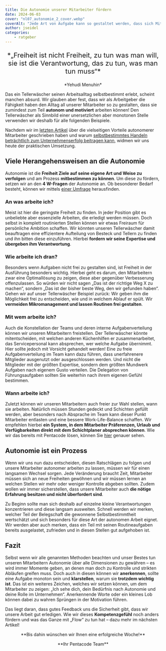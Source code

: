 ```yaml
---
title: Die Autonomie unserer Mitarbeiter fördern
date: 2024-06-03
cover: "nl07_autonomie_2_cover.webp"
coverAlt: "Jede Art von Aufgabe kann so gestaltet werden, dass sich Mitarbeiter in der Ausführung autonomer fühlen - sogar der Tellerwäscher."
author: jseidel
categories:
    - ratgeber
---
```


<p style="text-align: center; font-size: 22px;"> *„Freiheit ist nicht Freiheit, zu tun was man will, sie ist die Verantwortung, das zu tun, was man tun muss“*  </p>

<p style="text-align: center"> *Yehudi Menuhin*  </p>

Das ein Tellerwäscher seinen Arbeitsalltag selbstbestimmt erlebt, scheint manchen absurd. Wir glauben aber fest, dass wir als Arbeitgeber die Fähigkeit haben den Alltag all unserer Mitarbeiter so zu gestalten, dass sie zumindest zum Teil **autonom und motiviert** arbeiten können! Den Tellerwäscher als Sinnbild einer unersetzlichen aber monotonen Stelle verwenden wir deshalb für alle folgenden Beispiele.

Nachdem wir im [letzten Artikel](/blog/motivation_6_autonomie/) über die vielseitigen Vorteile autonomerer Mitarbeiter geschrieben haben und warum [selbstbestimmtes Handeln beträchtlich zum Unternehmenserfolg beitragen kann](/blog/motivation_5_potenzial/), widmen wir uns heute der praktischen Umsetzung.


## Viele Herangehensweisen an die Autonomie


Autonomie ist die **Freiheit Ziele auf seine eigene Art und Weise zu verfolgen** und am Prozess **mitbestimmen zu können**. Um diese zu fördern, setzen wir an den **4 W-Fragen** der Autonomie an. Ob besonderer Bedarf besteht, können wir mittels [einer Umfrage](/blog/motivation_4_kommunikation/) herausfinden.

### An was arbeite ich?

Meist ist hier die geringste Freiheit zu finden. In jeder Position gibt es unbeliebte aber essenzielle Arbeiten, die erledigt werden müssen. Doch selbst in komplett routinierten Stellen können wir etwas Freiraum für persönliche Ambition schaffen. Wir könnten unseren Tellerwäscher damit beauftragen eine effizientere Aufteilung von Besteck und Tellern zu finden und ihn bitten diese einzuführen. Hierbei **fordern wir seine Expertise und übergeben ihm Verantwortung**.

### Wie arbeite ich dran?

Besonders wenn Aufgaben nicht frei zu gestalten sind, ist Freiheit in der Ausführung besonders wichtig. Hierbei geht es darum, den Mitarbeitern zwar eine Optimallösung zu zeigen, diese aber gegenüber Verbesserung offenzulassen. So würden wir nicht sagen „Das ist der richtige Weg X zu machen“, sondern „Das ist der bisher beste Weg, den wir gefunden haben“. Gehen wir auf unser Tellerwäscher Beispiel zurück: Wir geben ihm die Möglichkeit frei zu entscheiden, wie und in welchem Ablauf er spült.
Wir **vermeiden Mikromanagement und lassen Routinen frei gestalten**.

### Mit wem arbeite ich?

Auch die Konstellation der Teams und deren interne Aufgabenverteilung können wir unseren Mitarbeitern freistellen. Der Tellerwäscher könnte mitentscheiden, mit welchen anderen Küchenhilfen er zusammenarbeitet, das Servicepersonal kann absprechen, wer welche Aufgabe übernimmt. Hier sollte jedoch mit Vorsicht gehandelt werden! Eine zu freie Aufgabenverteilung im Team kann dazu führen, dass unerfahrenere Mitglieder ausgenutzt oder ausgeschlossen werden. Und nicht die Mitglieder mit der größten Expertise, sondern dem größten Mundwerk Aufgaben nach eigenem Gusto verteilen. Die Delegation von Führungsaufgaben sollten Sie weiterhin nach ihrem eigenen Gefühl bestimmen. 

### Wann arbeite ich?

Zuletzt können wir unseren Mitarbeitern auch freier zur Wahl stellen, wann sie arbeiten. Natürlich müssen Stunden gedeckt und Schichten gefüllt werden, aber besonders nach Absprache im Team kann dieser Punkt Mitarbeiter entlasten und eine bessere Work-Life-Balance schaffen. Wir empfehlen hierbei **ein System, in dem Mitarbeiter Präferenzen, Urlaub und Verfügbarkeiten direkt mit dem Schichtplaner absprechen können**. Wie wir das bereits mit Pentacode lösen, können Sie [hier](/funktionen/zeiterfassung/) genauer sehen. 

## Autonomie ist ein Prozess

Wenn wir uns nun dazu entscheiden, diesen Ratschlägen zu folgen und unsere Mitarbeiter autonomer arbeiten zu lassen, müssen wir für einen langsamen Wechsel sorgen. Jede Veränderung braucht Zeit, Mitarbeiter müssen sich an neue Freiheiten gewöhnen und wir müssen lernen an welchen Stellen wir mehr oder weniger Kontrolle abgeben sollten. Zudem wollen wir immer sicherstellen, dass unsere Mitarbeiter auch **die nötige Erfahrung besitzen und nicht überfordert sind**. 

Zu Beginn sollte man sich deshalb auf einzelne kleine Verantwortungen konzentrieren und diese langsam ausweiten. Schnell werden wir merken, welcher Teil der Belegschaft die gewonnene Selbstbestimmtheit wertschätzt und sich besonders für diese Art der autonomen Arbeit eignet. Wir werden aber auch merken, dass ein Teil mit seinen Routineaufgaben bereits ausgelastet, zufrieden und in diesen Stellen gut aufgehoben ist.

## Fazit

Selbst wenn wir alle genannten Methoden beachten und unser Bestes tun unseren Mitarbeitern Autonomie über alle Dimensionen zu gewähren – es wird immer Momente geben, an denen man doch zu Kontrolle und strikten Abläufen greifen muss. Doch auch in diesen können wir **anerkennen**, sollte eine Aufgabe monoton sein und **klarstellen**, warum sie **trotzdem wichtig ist**.
Das ist ein weiteres Zeichen, welches wir setzen können, um dem Mitarbeiter zu zeigen: „Ich sehe dich, dein Bedürfnis nach Autonomie und deine Rolle im Unternehmen“. Anerkennende Worte oder ein kleines Lob können dabei zu wahren Sprüngen in der Motivation führen.

Das liegt daran, dass gutes Feedback uns die Sicherheit gibt, dass wir unsere Arbeit gut erledigen. Wie wir dieses **Kompetenzgefühl** noch anders fördern und was das Ganze mit „Flow“ zu tun hat – dazu mehr im nächsten Artikel!

<p style="text-align: center"> **Bis dahin wünschen wir Ihnen eine erfolgreiche Woche!** </p>

<p style="text-align: center"> **Ihr Pentacode Team** </p>